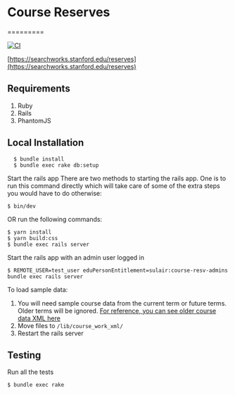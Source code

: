 # Course Reserves
=========

[![CI](https://github.com/sul-dlss/course_reserves/actions/workflows/ruby.yml/badge.svg)](https://github.com/sul-dlss/course_reserves/actions/workflows/ruby.yml)

[https://searchworks.stanford.edu/reserves](https://searchworks.stanford.edu/reserves)

## Requirements
1. Ruby
2. Rails
3. PhantomJS

## Local Installation
```
  $ bundle install
  $ bundle exec rake db:setup
```

Start the rails app
   There are two methods to starting the rails app.  One is to run this command directly which will take care of some of the extra steps you would have to do otherwise:
  ```
  $ bin/dev
  ```
  OR run the following commands:
  
  ```
  $ yarn install
  $ yarn build:css
  $ bundle exec rails server
  ```

Start the rails app with an admin user logged in
  ```
  $ REMOTE_USER=test_user eduPersonEntitlement=sulair:course-resv-admins bundle exec rails server
  ```

To load sample data:
1. You will need sample course data from the current term or future terms.  Older terms will be ignored.  [For reference, you can see older course data XML here](https://consul.stanford.edu/display/SYSTEMS/Registry+Course+Harvesting)
2. Move files to `/lib/course_work_xml/`
3. Restart the rails server

## Testing

Run all the tests
  ```
  $ bundle exec rake
  ```
